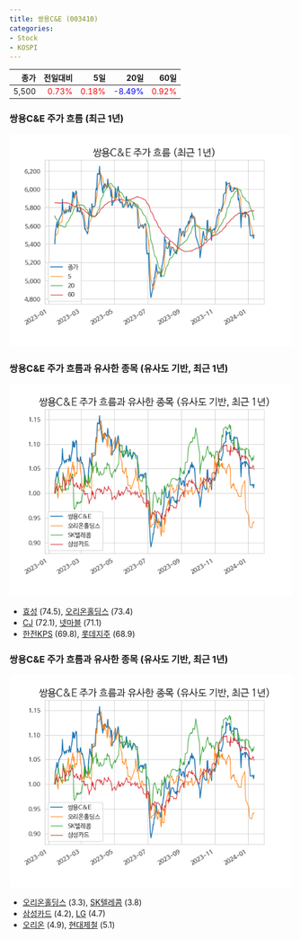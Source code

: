 ```yaml
---
title: 쌍용C&E (003410)
categories:
- Stock
- KOSPI
---
```


|종가|전일대비|5일|20일|60일|
|---:|-------:|--:|---:|---:|
|5,500|<span style="color: red">0.73%</span>|<span style="color: red">0.18%</span>|<span style="color: blue">-8.49%</span>|<span style="color: red">0.92%</span>|

<!-- more -->
### 쌍용C&E 주가 흐름 (최근 1년)
![003410](/assets/images/stock/003410.png)


### 쌍용C&E 주가 흐름과 유사한 종목 (유사도 기반, 최근 1년)
![003410](/assets/images/stock/003410_sim.png)

- [효성](/004800/) (74.5), [오리온홀딩스](/001800/) (73.4)
- [CJ](/001040/) (72.1), [넷마블](/251270/) (71.1)
- [한전KPS](/051600/) (69.8), [롯데지주](/004990/) (68.9)


### 쌍용C&E 주가 흐름과 유사한 종목 (유사도 기반, 최근 1년)
![003410](/assets/images/stock/003410_sim.png)

- [오리온홀딩스](/001800/) (3.3), [SK텔레콤](/017670/) (3.8)
- [삼성카드](/029780/) (4.2), [LG](/003550/) (4.7)
- [오리온](/271560/) (4.9), [현대제철](/004020/) (5.1)